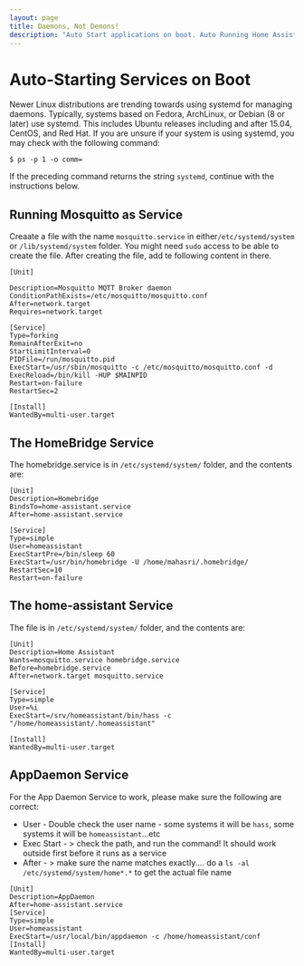 ```yaml
---
layout: page
title: Daemons, Not Demons!
description: "Auto Start applications on boot. Auto Running Home Assistant, Mosquitto, Home Bridge and App Daemon...etc"
---
```


# Auto-Starting Services on Boot

Newer Linux distributions are trending towards using systemd for managing daemons. Typically, systems based on Fedora, ArchLinux, or Debian (8 or later) use systemd. This includes Ubuntu releases including and after 15.04, CentOS, and Red Hat. If you are unsure if your system is using systemd, you may check with the following command:

```
$ ps -p 1 -o comm=
```
If the preceding command returns the string `systemd`, continue with the instructions below.

## Running Mosquitto as Service

Creaate a file with the name `mosquitto.service` in either`/etc/systemd/system` or `/lib/systemd/system` folder. You might need `sudo` access to be able to create the file. After creating the file, add te following content in there. 

```
[Unit]

Description=Mosquitto MQTT Broker daemon
ConditionPathExists=/etc/mosquitto/mosquitto.conf
After=network.target
Requires=network.target

[Service]
Type=forking
RemainAfterExit=no
StartLimitInterval=0
PIDFile=/run/mosquitto.pid
ExecStart=/usr/sbin/mosquitto -c /etc/mosquitto/mosquitto.conf -d
ExecReload=/bin/kill -HUP $MAINPID
Restart=on-failure
RestartSec=2

[Install]
WantedBy=multi-user.target
```

## The HomeBridge Service
The homebridge.service is in `/etc/systemd/system/` folder, and the contents are:

```
[Unit]
Description=Homebridge
BindsTo=home-assistant.service
After=home-assistant.service

[Service]
Type=simple
User=homeassistant
ExecStartPre=/bin/sleep 60
ExecStart=/usr/bin/homebridge -U /home/mahasri/.homebridge/
RestartSec=10
Restart=on-failure
```

## The home-assistant Service

The file is in `/etc/systemd/system/` folder, and the contents are:

```
[Unit]
Description=Home Assistant
Wants=mosquitto.service homebridge.service
Before=homebridge.service
After=network.target mosquitto.service

[Service]
Type=simple
User=%i
ExecStart=/srv/homeassistant/bin/hass -c "/home/homeassistant/.homeassistant"

[Install]
WantedBy=multi-user.target
```

## AppDaemon Service

For the App Daemon Service to work, please make sure the following are correct:
* User - Double check the user name - some systems it will be `hass`, some systems it will be `homeassistant`...etc
* Exec Start - > check the path, and run the command! It should work outside first before it runs as a service  
* After - > make sure the name matches exactly.... do a `ls -al /etc/systemd/system/home*.*` to get the actual file name

```
[Unit]
Description=AppDaemon
After=home-assistant.service
[Service]
Type=simple
User=homeassistant
ExecStart=/usr/local/bin/appdaemon -c /home/homeassistant/conf
[Install]
WantedBy=multi-user.target
```